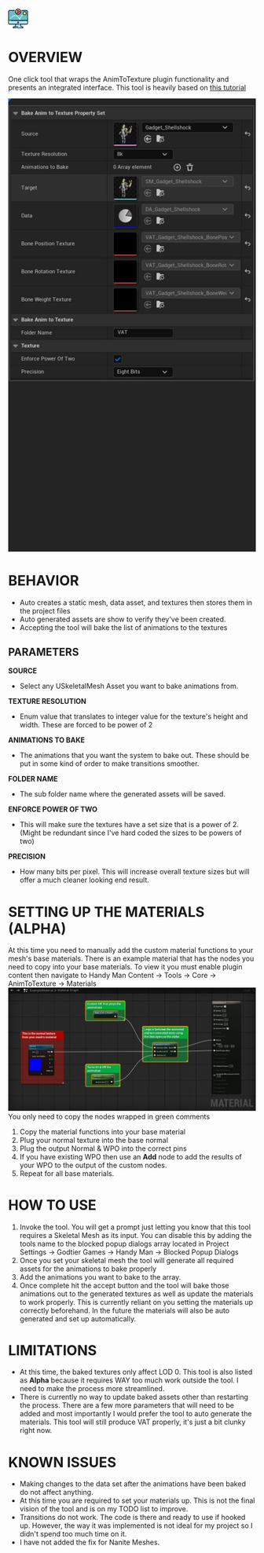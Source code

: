 ﻿![Icon](../../../HandyMan/Content/Icons/animation.png)

# OVERVIEW

One click tool that wraps the AnimToTexture plugin functionality and presents an integrated interface. This tool is heavily based on [this tutorial](https://www.youtube.com/watch?v=65nDfqEhKMQ)


![Screenshot](../../screenshots/skeletal/vat.jpg)



# BEHAVIOR

- Auto creates a static mesh, data asset, and textures then stores them in the project files
- Auto generated assets are show to verify they've been created.
- Accepting the tool will bake the list of animations to the textures

## PARAMETERS

**SOURCE**

- Select any USkeletalMesh Asset you want to bake animations from.

**TEXTURE RESOLUTION**

- Enum value that translates to integer value for the texture's height and width. These are forced to be power of 2

**ANIMATIONS TO BAKE**

- The animations that you want the system to bake out. These should be put in some kind of order to make transitions smoother.

**FOLDER NAME**

- The sub folder name where the generated assets will be saved.

**ENFORCE POWER OF TWO**

- This will make sure the textures have a set size that is a power of 2. (Might be redundant since I've hard coded the sizes to be powers of two)

**PRECISION**

- How many bits per pixel. This will increase overall texture sizes but will offer a much cleaner looking end result.

# SETTING UP THE MATERIALS (ALPHA)
At this time you need to manually add the custom material functions to your mesh's base materials. 
There is an example material that has the nodes you need to copy into your base materials.
To view it you must enable plugin content then navigate to Handy Man Content → Tools → Core → AnimToTexture → Materials  
![Material Nodes](../../screenshots/skeletal/animmaterial.jpg)
You only need to copy the nodes wrapped in green comments
1. Copy the material functions into your base material
2. Plug your normal texture into the base normal
3. Plug the output Normal & WPO into the correct pins
4. If you have existing WPO then use an **Add** node to add the results of your WPO to the output of the custom nodes.
5. Repeat for all base materials.


# HOW TO USE

1. Invoke the tool. You will get a prompt just letting you know that this tool requires a Skeletal Mesh as its input. You can disable this by adding the tools name to the blocked popup dialogs array located in Project Settings → Godtier Games → Handy Man → Blocked Popup Dialogs
2. Once you set your skeletal mesh the tool will generate all required assets for the animations to bake properly
3. Add the animations you want to bake to the array.
4. Once complete hit the accept button and the tool will bake those animations out to the generated textures as well as update the materials to work properly.
This is currently reliant on you setting the materials up correctly beforehand. In the future the materials will also be auto generated and set up automatically.

# LIMITATIONS

- At this time, the baked textures only affect LOD 0. 
This tool is also listed as **Alpha** because it requires WAY too much work outside the tool.
I need to make the process more streamlined. 
- There is currently no way to update baked assets other than restarting the process.
There are a few more parameters that will need to be added and most importantly I would prefer the tool to auto generate the materials.
This tool will still produce VAT properly, it's just a bit clunky right now.

# KNOWN ISSUES

- Making changes to the data set after the animations have been baked do not affect anything.
- At this time you are required to set your materials up. This is not the final vision of the tool and is on my TODO list to improve.
- Transitions do not work. The code is there and ready to use if hooked up. However, the way it was implemented is not ideal for my project so I didn't spend too much time on it.
- I have not added the fix for Nanite Meshes.